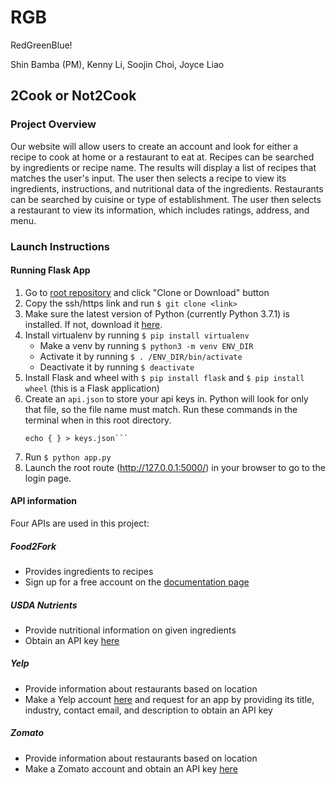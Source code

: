 # RGB
RedGreenBlue!

Shin Bamba (PM), Kenny Li, Soojin Choi, Joyce Liao

## 2Cook or Not2Cook

### Project Overview
Our website will allow users to create an account and look for either a recipe to cook at home or a restaurant to eat at.
Recipes can be searched by ingredients or recipe name. The results will display a list of recipes that matches the user's input. The user then selects a recipe to view its ingredients, instructions, and nutritional data of the ingredients.
Restaurants can be searched by cuisine or type of establishment. The user then selects a restaurant to view its information, which includes ratings, address, and menu.

### Launch Instructions
#### Running Flask App
1. Go to [root repository](https://github.com/joyceliaoo/Waterlemon_Soda) and click "Clone or Download" button
2. Copy the ssh/https link and run `$ git clone <link>`
3. Make sure the latest version of Python (currently Python 3.7.1) is installed. If not, download it [here](https://www.python.org/downloads/).
4. Install virtualenv by running `$ pip install virtualenv`
   * Make a venv by running `$ python3 -m venv ENV_DIR`
   * Activate it by running `$ . /ENV_DIR/bin/activate`
   * Deactivate it by running `$ deactivate`
5. Install Flask and wheel with `$ pip install flask` and `$ pip install wheel` (this is a Flask application)
6. Create an `api.json` to store your api keys in. Python will look for only that file, so the file name must match.
   Run these commands in the terminal when in this root directory.
    ```touch keys.json
    echo { } > keys.json```
7. Run `$ python app.py`
8. Launch the root route (http://127.0.0.1:5000/) in your browser to go to the login page.

#### API information
Four APIs are used in this project:
##### Food2Fork
* Provides ingredients to recipes
* Sign up for a free account on the [documentation page](https://www.food2fork.com/about/api)
##### USDA Nutrients
* Provide nutritional information on given ingredients
* Obtain an API key [here](https://api.data.gov/signup/)
##### Yelp
* Provide information about restaurants based on location
* Make a Yelp account [here](https://www.yelp.com/fusion) and request for an app by providing its title, industry, contact email, and description to obtain an API key
##### Zomato
* Provide information about restaurants based on location
* Make a Zomato account and obtain an API key [here](https://developers.zomato.com/api#headline1)
